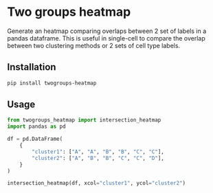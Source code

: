 # Two groups heatmap

Generate an heatmap comparing overlaps between 2 set of labels in a pandas dataframe. This is useful in single-cell to compare the overlap between two clustering methods or 2 sets of cell type labels.

## Installation

```bash
pip install twogroups-heatmap
```

## Usage

```python
from twogroups_heatmap import intersection_heatmap
import pandas as pd

df = pd.DataFrame(
    {
        "cluster1": ["A", "A", "B", "B", "C", "C"],
        "cluster2": ["A", "B", "B", "C", "C", "D"],
    }
)

intersection_heatmap(df, xcol="cluster1", ycol="cluster2")
```
